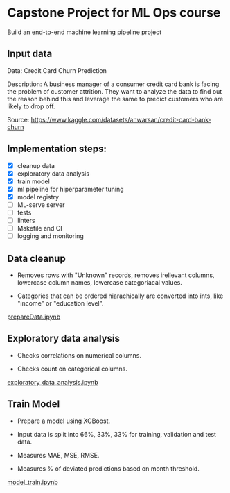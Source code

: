 # Capstone Project for ML Ops course
Build an end-to-end machine learning pipeline project

## Input data

Data: Credit Card Churn Prediction

Description: A business manager of a consumer credit card bank is facing the problem of customer attrition. They want to analyze the data to find out the reason behind this and leverage the same to predict customers who are likely to drop off.


Source: https://www.kaggle.com/datasets/anwarsan/credit-card-bank-churn


## Implementation steps:

- [x] cleanup data
- [x] exploratory data analysis
- [x] train model
- [x] ml pipeline for hiperparameter tuning
- [x] model registry
- [ ] ML-serve server
- [ ] tests
- [ ] linters
- [ ] Makefile and CI
- [ ] logging and monitoring

## Data cleanup

- Removes rows with "Unknown" records, removes irellevant columns, lowercase column names, lowercase categoriacal values.

- Categories that can be ordered hiarachically are converted into ints, like "income" or "education level".

[prepareData.ipynb](prepareData.ipynb)

## Exploratory data analysis

- Checks correlations on numerical columns. 

- Checks count on categorical columns.

[exploratory_data_analysis.ipynb](exploratory_data_analysis.ipynb)

## Train Model

- Prepare a model using XGBoost. 

- Input data is split into 66%, 33%, 33% for training, validation and test data.

- Measures MAE, MSE, RMSE.

- Measures % of deviated predictions based on month threshold.

[model_train.ipynb](model_train.ipynb)